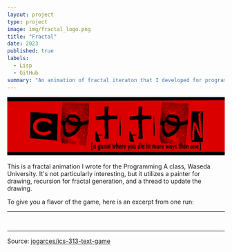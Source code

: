 ```yaml
---
layout: project
type: project
image: img/fractal_logo.png
title: "Fractal"
date: 2023
published: true
labels:
  - Lisp
  - GitHub
summary: "An animation of fractal iteraton that I developed for programmig."
---
```


<img class="img-fluid" src="../img/cotton/cotton-header.png">

This is a fractal animation I wrote for the Programming A class, Waseda University. It's not particularly interesting, but it utilizes a painter for drawing, recursion for fractal generation, and a thread to update the drawing.

To give you a flavor of the game, here is an excerpt from one run:

<hr>

<pre>

</pre>

<hr>

Source: <a href="https://github.com/jogarces/ics-313-text-game"><i class="large github icon "></i>jogarces/ics-313-text-game</a>
